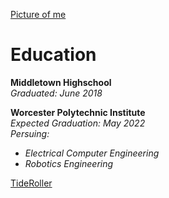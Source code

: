 [Picture of me](https://github.com/ajcorey/about/blob/gh-pages/IMG_20171028_131956_2.jpg)

# **Education**  
**Middletown Highschool**  
_Graduated: June 2018_

**Worcester Polytechnic Institute**  
_Expected Graduation: May 2022_  
_Persuing:_   
  - _Electrical Computer Engineering_  
  - _Robotics Engineering_

[TideRoller](TideRoller.md)
